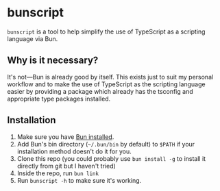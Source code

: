 # bunscript

`bunscript` is a tool to help simplify the use of TypeScript as a scripting language via Bun.

## Why is it necessary?

It's not&mdash;Bun is already good by itself. This exists just to suit my personal workflow and to
make the use of TypeScript as the scripting language easier by providing a package which already
has the tsconfig and appropriate type packages installed.

## Installation

1. Make sure you have [Bun installed](https://bun.com/docs/installation).
2. Add Bun's bin directory (`~/.bun/bin` by default) to `$PATH` if your installation method doesn't
  do it for you.
3. Clone this repo (you could probably use `bun install -g` to install it directly from git but
  I haven't tried)
4. Inside the repo, run `bun link`
5. Run `bunscript -h` to make sure it's working.
